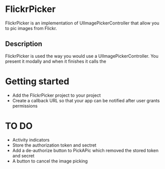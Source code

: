 # FlickrPicker

FlickrPicker is an implementation of UIImagePickerController that allow you to pic images from Flickr.

## Description

FlickrPicker is used the way you would use a UIImagePickerController. You present it modally and when it finishes it calls the

# Getting started

* Add the FlickrPicker project to your project
* Create a callback URL so that your app can be notified after user grants permissions


# TO DO

* Activity indicators
* Store the authorization token and sectret
* Add a de-authorize button to PickAPic which removed the stored token and secret
* A button to cancel the image picking

